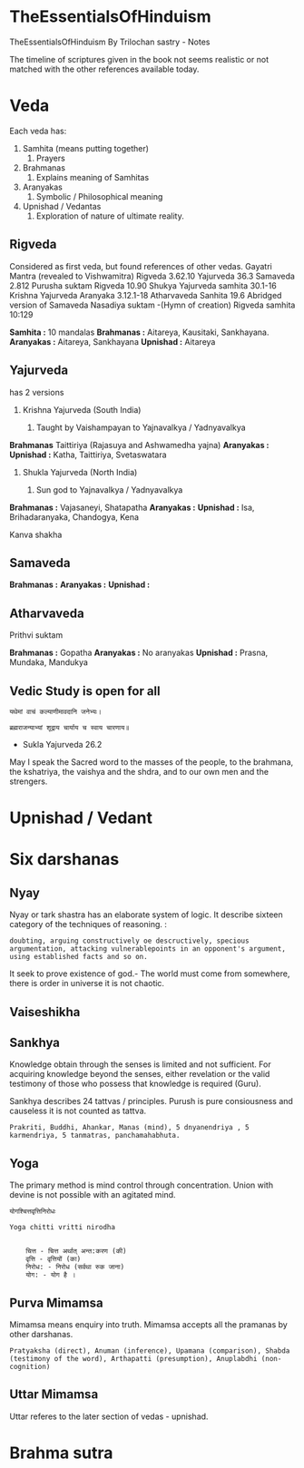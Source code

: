 # TheEssentialsOfHinduism
TheEssentialsOfHinduism By Trilochan sastry - Notes

The timeline of scriptures given in the book not seems realistic or not matched with the other references available today.

# Veda

Each veda has: 

1. Samhita (means putting together)
    1. Prayers
2. Brahmanas
    1. Explains meaning of Samhitas
3. Aranyakas
    1. Symbolic / Philosophical meaning
4. Upnishad / Vedantas
    1. Exploration of nature of ultimate reality.

## Rigveda

Considered as first veda, but found references of other vedas.
Gayatri Mantra (revealed to Vishwamitra)
Rigveda 3.62.10
Yajurveda 36.3
Samaveda 2.812
Purusha suktam
Rigveda 10.90
Shukya Yajurveda samhita 30.1-16
Krishna Yajurveda Aranyaka 3.12.1-18
Atharvaveda Sanhita 19.6
Abridged version of Samaveda
Nasadiya suktam -(Hymn of creation)
Rigveda samhita 10:129


**Samhita :** 10 mandalas
**Brahmanas :** Aitareya, Kausitaki, Sankhayana.
**Aranyakas :** Aitareya, Sankhayana
**Upnishad :** Aitareya


## Yajurveda

has 2 versions 


1. Krishna Yajurveda (South India)

    1. Taught by Vaishampayan to Yajnavalkya / Yadnyavalkya

**Brahmanas** Taittiriya (Rajasuya and Ashwamedha yajna)
**Aranyakas :** 
**Upnishad :** Katha, Taittiriya, Svetaswatara


1. Shukla Yajurveda (North India)

    1. Sun god to Yajnavalkya / Yadnyavalkya

**Brahmanas :** Vajasaneyi, Shatapatha
**Aranyakas :** 
**Upnishad :** Isa, Brihadaranyaka, Chandogya, Kena

Kanva shakha


## Samaveda


**Brahmanas :** 
**Aranyakas :** 
**Upnishad :** 


## Atharvaveda

Prithvi suktam

**Brahmanas :** Gopatha
**Aranyakas :** No aranyakas
**Upnishad :** Prasna, Mundaka, Mandukya



## Vedic Study is open for all

```
यथेमां वाचं कल्याणीमावदानि जनेभ्यः।

ब्रह्मराजन्याभ्यां शूद्राय चार्याय च स्वाय चारणाय॥
```

- Sukla Yajurveda 26.2

May I speak the Sacred word to the masses of the people, to the brahmana, the kshatriya, the vaishya and the shdra, and to our own men and the strengers.


# Upnishad / Vedant

# Six darshanas

## Nyay
Nyay or tark shastra has an elaborate system of logic.
It describe sixteen category of the techniques of reasoning. :
```
doubting, arguing constructively oe descructively, specious argumentation, attacking vulnerablepoints in an opponent's argument, using established facts and so on.
```
It seek to prove existence of god.- The world must come from somewhere, there is order in universe it is not chaotic.

## Vaiseshikha
## Sankhya
Knowledge obtain through the senses is limited and not sufficient. For acquiring knowledge beyond the senses, either revelation or the valid testimony of those who possess that knowledge is required (Guru).

Sankhya describes 24 tattvas / principles. Purush is pure consiousness and causeless it is not counted as tattva.
```
Prakriti, Buddhi, Ahankar, Manas (mind), 5 dnyanendriya , 5 karmendriya, 5 tanmatras, panchamahabhuta.
```

## Yoga
The primary method is mind control through concentration. Union with devine is not possible with an agitated mind.

```
योगश्चित्तवृत्तिनिरोधः

Yoga chitti vritti nirodha


    चित्त - चित्त अर्थात् अन्त:करण (की)
    वृत्ति - वृत्तियों (का)
    निरोध: - निरोध (सर्वथा रुक जाना)
    योग: - योग है ।

```
## Purva Mimamsa
Mimamsa means enquiry into truth.
Mimamsa accepts all the pramanas by other darshanas.

```
Pratyaksha (direct), Anuman (inference), Upamana (comparison), Shabda (testimony of the word), Arthapatti (presumption), Anuplabdhi (non-cognition)
```

## Uttar Mimamsa

Uttar referes to the later section of vedas - upnishad.

# Brahma sutra

